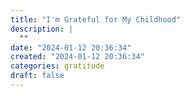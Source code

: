 ```yaml
---
title: "I'm Grateful for My Childhood"
description: |
  ""
date: "2024-01-12 20:36:34"  
created: "2024-01-12 20:36:34"
categories: gratitude  
draft: false
---
```

